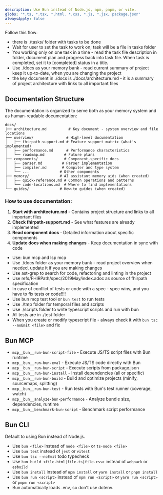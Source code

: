 ```yaml
---
description: Use Bun instead of Node.js, npm, pnpm, or vite.
globs: "*.ts, *.tsx, *.html, *.css, *.js, *.jsx, package.json"
alwaysApply: false
---
```


Follow this flow:
* there is ./tasks/ folder with tasks to be done
* Wait for user to set the task to work on; task will be a file in tasks folder
* You working only on one task in a time - read the task file description in folder, document plan and progress back into task file. When task is completed, set it to [completed] status in a title.
* Use ./docs as your memory bank - read current summary of project keep it up-to-date, when you are changing the project
* the key document in ./docs is ./docs/architecture.md - it is a summary of project architecture with links to all important files

## Documentation Structure

The documentation is organized to serve both as your memory system and as human-readable documentation:

```
docs/
├── architecture.md          # Key document - system overview and file locations
├── overview/               # High-level documentation
│   ├── fhirpath-support.md # Feature support matrix (what's implemented)
│   ├── performance.md      # Performance characteristics
│   └── roadmap.md         # Future plans
├── components/            # Component-specific docs
│   ├── parser.md         # Parser implementation
│   ├── compiler.md       # Compiler and type system
│   └── ...              # Other components
├── memory/              # AI assistant memory aids (when created)
│   ├── quick-reference.md # Common operations and patterns
│   └── code-locations.md  # Where to find implementations
└── guides/              # How-to guides (when created)
```

### How to use documentation:
1. **Start with architecture.md** - Contains project structure and links to all important files
2. **Check fhirpath-support.md** - See what features are already implemented
3. **Read component docs** - Detailed information about specific components
4. **Update docs when making changes** - Keep documentation in sync with code

* Use: bun mcp and lsp mcp
* Use ./docs folder as your memory bank - read project overview when needed, update it if you are making changes
* Use ast-grep to search for code, refactoring and linting in the project
* Use refs/FHIRPath/spec/2019May/index.adoc as source of fhirpath specification
* In case of conflict of tests or code with a spec - spec wins, and you have to fix tests or code!!!!
* Use bun mcp test tool or `bun test` to run tests
* Use ./tmp folder for temporal files and scripts
* Use ./scripts folder to write typescript scripts and run with bun
* All tests are in ./test folder
* When you create or modify typescript file - always check it with `bun tsc --noEmit <file>` and fix

## Bun MCP

- `mcp__bun__run-bun-script-file` - Execute JS/TS script files with Bun runtime
- `mcp__bun__run-bun-eval` - Execute JS/TS code directly with Bun
- `mcp__bun__run-bun-script` - Execute scripts from package.json
- `mcp__bun__run-bun-install` - Install dependencies (all or specific)
- `mcp__bun__run-bun-build` - Build and optimize projects (minify, sourcemaps, splitting)
- `mcp__bun__run-bun-test` - Run tests with Bun's test runner (coverage, watch)
- `mcp__bun__analyze-bun-performance` - Analyze bundle size, dependencies, runtime
- `mcp__bun__benchmark-bun-script` - Benchmark script performance

## Bun CLI

Default to using Bun instead of Node.js.

- Use `bun <file>` instead of `node <file>` or `ts-node <file>`
- Use `bun test` instead of `jest` or `vitest`
- Use `bun tsc --noEmit` todo typecheck
- Use `bun build <file.html|file.ts|file.css>` instead of `webpack` or `esbuild`
- Use `bun install` instead of `npm install` or `yarn install` or `pnpm install`
- Use `bun run <script>` instead of `npm run <script>` or `yarn run <script>` or `pnpm run <script>`
- Bun automatically loads .env, so don't use dotenv.

